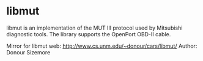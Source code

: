 libmut
======

libmut is an implementation of the MUT III protocol used by Mitsubishi diagnostic tools. The library supports the OpenPort OBD-II cable. 

Mirror for libmut web: http://www.cs.unm.edu/~donour/cars/libmut/
Author: Donour Sizemore  


